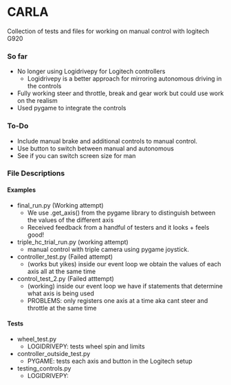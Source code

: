 # CARLA
Collection of tests and files for working on manual control with logitech G920

### So far
- No longer using Logidrivepy for Logitech controllers
    - Logidrivepy is a better approach for mirroring autonomous driving in the controls
- Fully working steer and throttle, break and gear work but could use work on the realism
- Used pygame to integrate the controls

### To-Do
- Include manual brake and additional controls to manual control.
- Use button to switch between manual and autonomous
- See if you can switch screen size for man

### File Descriptions
#### Examples
- final_run.py (Working attempt)
    - We use .get_axis() from the pygame library to distinguish between the values of the different axis
    - Received feedback from a handful of testers and it looks + feels good!
- triple_hc_trial_run.py (working attempt)
    - manual control with triple camera using pygame joystick.
- controller_test.py (Failed attempt)
    - (works but yikes) inside our event loop we obtain the values of each axis all at the same time
- control_test_2.py (Failed atttempt)
    - (working) inside our event loop we have if statements that determine what axis is being used
    - PROBLEMS: only registers one axis at a time aka cant steer and throttle at the same time

#### Tests
- wheel_test.py
    - LOGIDRIVEPY: tests wheel spin and limits
- controller_outside_test.py
    - PYGAME: tests each axis and button in the Logitech setup
-  testing_controls.py
    - LOGIDRIVEPY: 
